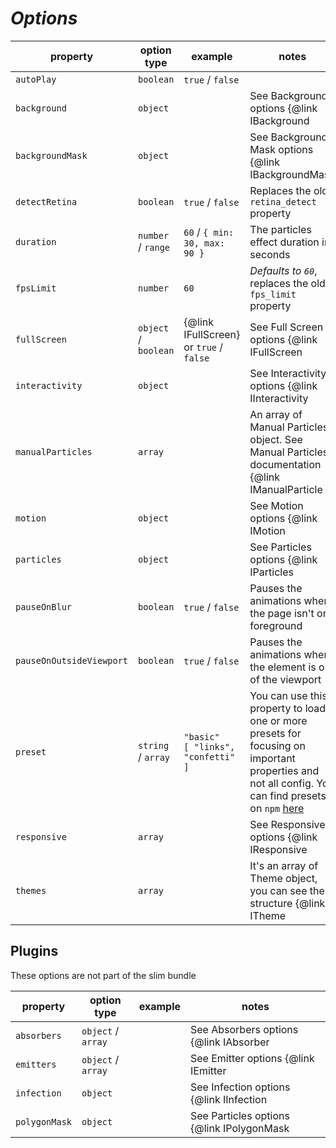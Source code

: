 # **_Options_**

| property                 | option type          | example                                   | notes                                                                                                                                                                                                  |
| ------------------------ | -------------------- | ----------------------------------------- | ------------------------------------------------------------------------------------------------------------------------------------------------------------------------------------------------------ |
| `autoPlay`               | `boolean`            | `true` / `false`                          |                                                                                                                                                                                                        |
| `background`             | `object`             |                                           | See Background options {@link IBackground | here}                                                                                                                                                      |
| `backgroundMask`         | `object`             |                                           | See Background Mask options {@link IBackgroundMask | here}                                                                                                                                             |
| `detectRetina`           | `boolean`            | `true` / `false`                          | Replaces the old `retina_detect` property                                                                                                                                                              |
| `duration`               | `number` / `range`   | `60` / `{ min: 30, max: 90 }`             | The particles effect duration in seconds                                                                                                                                                               |
| `fpsLimit`               | `number`             | `60`                                      | _Defaults to `60`_, replaces the old `fps_limit` property                                                                                                                                              |
| `fullScreen`             | `object` / `boolean` | {@link IFullScreen} or `true` / `false`   | See Full Screen options {@link IFullScreen | here}                                                                                                                                                     |
| `interactivity`          | `object`             |                                           | See Interactivity options {@link IInteractivity | here}                                                                                                                                                |
| `manualParticles`        | `array`              |                                           | An array of Manual Particles object. See Manual Particles documentation {@link IManualParticle | here}                                                                                                 |
| `motion`                 | `object`             |                                           | See Motion options {@link IMotion | here}                                                                                                                                                              |
| `particles`              | `object`             |                                           | See Particles options {@link IParticles | here}                                                                                                                                                        |
| `pauseOnBlur`            | `boolean`            | `true` / `false`                          | Pauses the animations when the page isn't on foreground                                                                                                                                                |
| `pauseOnOutsideViewport` | `boolean`            | `true` / `false`                          | Pauses the animations when the element is out of the viewport                                                                                                                                          |
| `preset`                 | `string` / `array`   | `"basic"`<br /> `[ "links", "confetti" ]` | You can use this property to load one or more presets for focusing on important properties and not all config. You can find presets on `npm` [here](https://www.npmjs.com/search?q=tsparticles-preset) |
| `responsive`             | `array`              |                                           | See Responsive options {@link IResponsive | here}                                                                                                                                                      |
| `themes`                 | `array`              |                                           | It's an array of Theme object, you can see the structure {@link ITheme | here }                                                                                                                        |

## Plugins

These options are not part of the slim bundle

| property      | option type        | example | notes                                                                                                                                        |
| ------------- | ------------------ | ------- | -------------------------------------------------------------------------------------------------------------------------------------------- |
| `absorbers`   | `object` / `array` |         | See Absorbers options {@link IAbsorber | here}                                                                                               |
| `emitters`    | `object` / `array` |         | See Emitter options {@link IEmitter | here}                                                                                                  |
| `infection`   | `object`           |         | See Infection options {@link IInfection | here}. This plugin is neither part of the full bundle, it's only external starting from `1.32.0`   |
| `polygonMask` | `object`           |         | See Particles options {@link IPolygonMask | here}                                                                                            |
